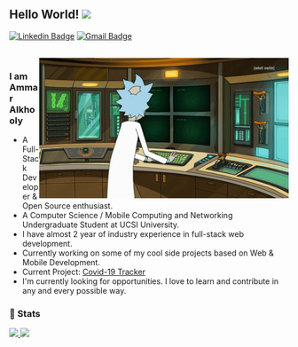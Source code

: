 ## Hello World! <img src="https://raw.githubusercontent.com/iampavangandhi/iampavangandhi/master/gifs/Hi.gif" width="30px"></h2>

[![Linkedin Badge](https://img.shields.io/badge/-ammar_alkhooly-blue?style=flat-square&logo=Linkedin&logoColor=white&link=https://www.linkedin.com/in/ammar-alkhooly/)](https://www.linkedin.com/in/ammar-alkhooly/) 
[![Gmail Badge](https://img.shields.io/badge/-ammaralkhooly1@gmail.com-c14438?style=flat-square&logo=Gmail&logoColor=white&link=mailto:ammaralkhooly1@gmail.com)](mailto:ammaralkhooly1@gmail.com)

<br />
<img align="right" width="450px" alt="GIF" src="https://github.com/darshan-jain/darshan-jain/blob/master/rick.gif" />

### I am Ammar Alkhooly
- A Full-Stack Developer & Open Source enthusiast.
- A Computer Science / Mobile Computing and Networking Undergraduate Student at UCSI University.
- I have almost 2 year of industry experience in full-stack web development.
- Currently working on some of my cool side projects based on Web & Mobile Development.
- Current Project: [Covid-19 Tracker](https://ammaralkhooly98.github.io/covid-19_tracker/)
- I'm currently looking for opportunities. I love to learn and contribute in any and every possible way.


### 🚦 Stats

<a href="https://github.com/AmmarAlkhooly98/website">
  <img src="https://github-readme-stats.vercel.app/api?username=AmmarAlkhooly98&show_icons=true&hide=issues_contributions" />
</a>
<a href="https://github.com/AmmarAlkhooly98/website">
  <img src="https://github-readme-stats.vercel.app/api/top-langs/?username=AmmarAlkhooly98&layout=compact" />
</a>


